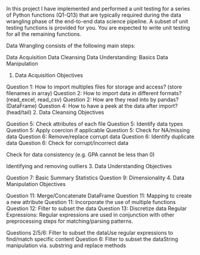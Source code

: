 In this project I have implemented and performed a unit testing for a series of Python functions (Q1-Q13) that are typically required during the data wrangling phase of the end-to-end data science pipeline. A subset of unit testing functions is provided for you. You are expected to write unit testing for all the remaining functions.

Data Wrangling consists of the following main steps:

Data Acquisition
Data Cleansing
Data Understanding: Basics
Data Manipulation
1. Data Acquisition Objectives

Question 1: How to import multiples files for storage and access? (store filenames in array)
Question 2: How to import data in different formats? (read_excel, read_csv)
Question 2: How are they read into by pandas? (DataFrame)
Question 4: How to have a peek at the data after import? (head/tail)
2. Data Cleansing Objectives

Question 5: Check attributes of each file
Question 5: Identify data types
Question 5: Apply coercion if applicable
Question 5: Check for NA/missing data
Question 6: Remove/replace corrupt data
Question 6: Identify duplicate data
Question 6: Check for corrupt/incorrect data

Check for data consistency (e.g. GPA cannot be less than 0)

Identifying and removing outliers
3. Data Understanding Objectives

Question 7: Basic Summary Statistics
Question 9: Dimensionality
4. Data Manipulation Objectives

Question 11: Merge/Concatenate DataFrame
Question 11: Mapping to create a new attribute
Question 11: Incorporate the use of multiple functions
Question 12: Filter to subset the data
Question 13: Discretize data
Regular Expressions: Regular expressions are used in conjunction with other preprocessing steps for matching/parsing patterns.

Questions 2/5/6: Filter to subset the dataUse regular expressions to find/match specific content
Question 6: Filter to subset the dataString manipulation via. substring and replace methods
